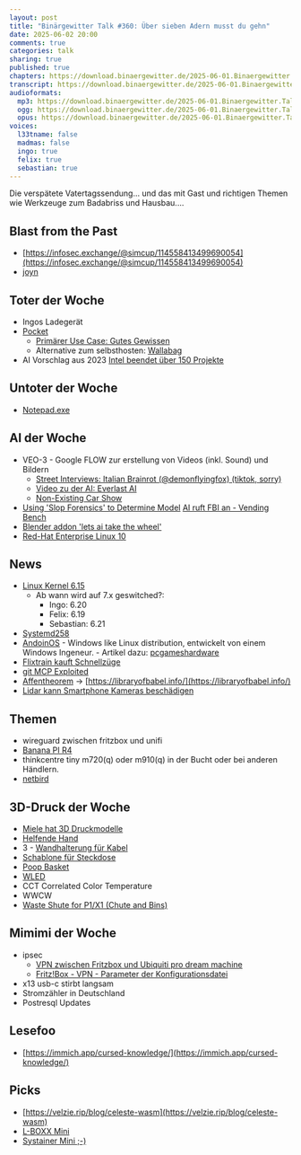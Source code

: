 ```yaml
---
layout: post
title: "Binärgewitter Talk #360: Über sieben Adern musst du gehn"
date: 2025-06-02 20:00
comments: true
categories: talk
sharing: true
published: true
chapters: https://download.binaergewitter.de/2025-06-01.Binaergewitter.Talk.360.chapters.txt
transcript: https://download.binaergewitter.de/2025-06-01.Binaergewitter.Talk.360-speech.json
audioformats:
  mp3: https://download.binaergewitter.de/2025-06-01.Binaergewitter.Talk.360.mp3
  ogg: https://download.binaergewitter.de/2025-06-01.Binaergewitter.Talk.360.ogg
  opus: https://download.binaergewitter.de/2025-06-01.Binaergewitter.Talk.360.opus
voices:
  l33tname: false
  madmas: false
  ingo: true
  felix: true
  sebastian: true
---
```

Die verspätete Vatertagssendung... und das mit Gast und richtigen Themen wie Werkzeuge zum Badabriss und Hausbau....

## Blast from the Past

- [https://infosec.exchange/@simcup/114558413499690054](https://infosec.exchange/@simcup/114558413499690054)
- [joyn]( https://www.faz.net/aktuell/feuilleton/medien-und-film/joyn-gibt-beim-streit-um-einbettung-der-mediatheken-von-ard-und-zdf-klein-bei-110338153.html )

## Toter der Woche
- Ingos Ladegerät
- [Pocket](https://www.linux-magazin.de/news/mozilla-gibt-pocket-auf/)
  - [Primärer Use Case: Gutes Gewissen]( https://mastodon.social/@johnl/114553737248293989 )
  - Alternative zum selbsthosten: [Wallabag](https://wallabag.org/)
- AI Vorschlag aus 2023 [Intel beendet über 150 Projekte](https://www.heise.de/news/Open-Source-tabula-rasa-Intel-beendet-ueber-150-Projekte-innerhalb-weniger-Tage-7454556.html?utm_source=perplexity)

## Untoter der Woche
- [Notepad.exe]( https://arstechnica.com/gadgets/2025/05/in-3-5-years-notepad-exe-has-gone-from-barely-maintained-to-it-writes-for-you/ )

## AI der Woche

- VEO-3 - Google FLOW zur erstellung von Videos (inkl. Sound) und Bildern
  - [Street Interviews: Italian Brainrot (@demonflyingfox) (tiktok, sorry)]( https://www.tiktok.com/@demonflyingfox/video/7508730178554596630 )
  - [Video zu der AI: Everlast AI](https://www.youtube.com/watch?v=w4t0eco9AZU)
  - [Non-Existing Car Show]( https://www.youtube.com/watch?v=2T-ZiEdMHvw )
- [Using 'Slop Forensics' to Determine Model]( https://lobste.rs/s/awkvzj/using_slop_forensics_determine_model )
  [AI ruft FBI an - Vending Bench](https://t3n.de/news/ki-agent-vending-bench-fbi-fail-1688325/)
- [Blender addon 'lets ai take the wheel'](https://hackaday.com/2025/05/18/mcp-blender-addon-lets-ai-take-the-wheel-and-wield-the-tools/)
- [Red-Hat Enterprise Linux 10](https://linuxnews.de/red-hat-enterprise-linux-10-veroeffentlicht/)

## News
- [Linux Kernel 6.15](https://www.heise.de/news/Torvalds-gibt-Linux-6-15-frei-10397961.html)
  - Ab wann wird auf 7.x geswitched?:
    - Ingo: 6.20
    - Felix: 6.19
    - Sebastian: 6.21
- [Systemd258](https://jit.social/tags/systemd258 )
- [AndoinOS](https://anduinos.com/) - Windows like Linux distribution, entwickelt von einem Windows Ingeneur. - Artikel dazu: [pcgameshardware](https://www.pcgameshardware.de/Linux-Software-26761/News/AnduinOS-als-Windows-Distribution-1473786/)
- [Flixtrain kauft Schnellzüge](https://www.heise.de/news/Angriff-auf-die-Deutsche-Bahn-Flixtrain-investiert-in-65-neue-Schnellzuege-10405986.html)
- [git MCP Exploited](https://simonwillison.net/2025/May/26/github-mcp-exploited/)
- [Affentheorem](https://de.wikipedia.org/wiki/Infinite-Monkey-Theorem) -> [https://libraryofbabel.info/](https://libraryofbabel.info/)
- [Lidar kann Smartphone Kameras beschädigen](https://www.heise.de/news/Autonomes-Fahren-Lidar-kann-Smartphone-Kameras-schwer-beschaedigen-10395810.html)


## Themen

- wireguard zwischen fritzbox und unifi
- [Banana PI R4](https://wiki.banana-pi.org/Banana_Pi_BPI-R4 )
- thinkcentre tiny m720(q) oder m910(q) in der Bucht oder bei anderen Händlern.
- [netbird](https://netbird.io/)

## 3D-Druck der Woche

- [Miele hat 3D Druckmodelle]( https://www.thingiverse.com/thing:4239135)
- [Helfende Hand](https://makerworld.com/de/models/1211415-wire-soldering-fixture)
- 3 - [Wandhalterung für Kabel](https://makerworld.com/de/models/1070478-wall-mount-hanger-holder-storage-rope-padeye#profileId-1060259)
- [Schablone für Steckdose](https://makerworld.com/de/models/430673-socket-drill-jig#profileId-335198)
- [Poop Basket]( https://makerworld.com/en/models/201311-sep-1-poop-chute-basket-outlet-for-x1c-p1s-p1p#profileId-221690 )
- [WLED](https://kno.wled.ge/)
- CCT Correlated Color Temperature
- WWCW 
- [Waste Shute for P1/X1 (Chute and Bins)](https://makerworld.com/de/models/1121185-waste-shute-for-p1-x1-chute-and-bins#profileId-1119638)

## Mimimi der Woche
 - ipsec
    * [VPN zwischen Fritzbox und Ubiquiti pro dream machine](https://ubiquiti-networks-forum.de/board/thread/9753-vpn-zwischen-fritzbox-und-ubiquiti-udm-pro-dream-machine-stand-23-08-2024/)
    * [Fritz!Box - VPN - Parameter der Konfigurationsdatei](https://burth-online.de/cms/pages/dokumentationen/avm-fritzbox/fritzbox---vpn---konfigurationsdatei.php)
- x13 usb-c stirbt langsam
- Stromzähler in Deutschland
- Postresql Updates

## Lesefoo
- [https://immich.app/cursed-knowledge/](https://immich.app/cursed-knowledge/)

## Picks
- [https://velzie.rip/blog/celeste-wasm](https://velzie.rip/blog/celeste-wasm)
- [L-BOXX Mini]( https://amzn.to/3FmETG1 )
- [Systainer Mini ;-)](https://amzn.to/3FwkvlQ )

